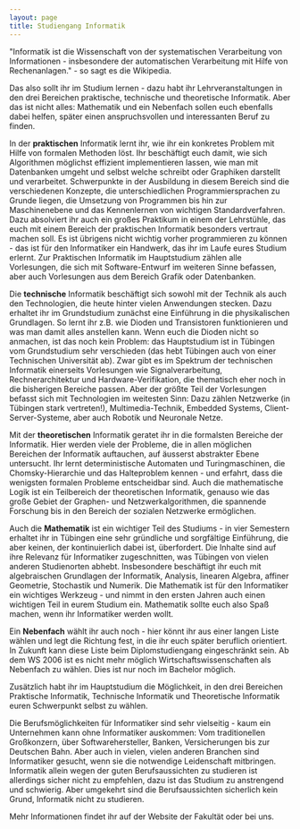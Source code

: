 ```yaml
---
layout: page
title: Studiengang Informatik
---
```


"Informatik ist die Wissenschaft von der systematischen Verarbeitung von
Informationen - insbesondere der automatischen Verarbeitung mit Hilfe
von Rechenanlagen." - so sagt es die Wikipedia.

Das also sollt ihr im Studium lernen - dazu habt ihr Lehrveranstaltungen
in den drei Bereichen praktische, technische und theoretische
Informatik. Aber das ist nicht alles: Mathematik und ein Nebenfach
sollen euch ebenfalls dabei helfen, später einen anspruchsvollen und
interessanten Beruf zu finden.

In der **praktischen** Informatik lernt ihr, wie ihr ein konkretes
Problem mit Hilfe von formalen Methoden löst. Ihr beschäftigt euch
damit, wie sich Algorithmen möglichst effizient implementieren lassen,
wie man mit Datenbanken umgeht und selbst welche schreibt oder Graphiken
darstellt und verarbeitet. Schwerpunkte in der Ausbildung in diesem
Bereich sind die verschiedenen Konzepte, die unterschiedlichen
Programmiersprachen zu Grunde liegen, die Umsetzung von Programmen bis
hin zur Maschinenebene und das Kennenlernen von wichtigen
Standardverfahren. Dazu absolviert ihr auch ein großes Praktikum in
einem der Lehrstühle, das euch mit einem Bereich der praktischen
Informatik besonders vertraut machen soll. Es ist übrigens nicht wichtig
vorher programmieren zu können - das ist für den Informatiker ein
Handwerk, das ihr im Laufe eures Studium erlernt. Zur Praktischen
Informatik im Hauptstudium zählen alle Vorlesungen, die sich mit
Software-Entwurf im weiteren Sinne befassen, aber auch Vorlesungen aus
dem Bereich Grafik oder Datenbanken.

Die **technische** Informatik beschäftigt sich sowohl mit der Technik
als auch den Technologien, die heute hinter vielen Anwendungen stecken.
Dazu erhaltet ihr im Grundstudium zunächst eine Einführung in die
physikalischen Grundlagen. So lernt ihr z.B. wie Dioden und Transistoren
funktionieren und was man damit alles anstellen kann. Wenn euch die
Dioden nicht so anmachen, ist das noch kein Problem: das Hauptstudium
ist in Tübingen vom Grundstudium sehr verschieden (das hebt Tübingen
auch von einer Technischen Universität ab). Zwar gibt es im Spektrum der
technischen Informatik einerseits Vorlesungen wie Signalverarbeitung,
Rechnerarchitektur und Hardware-Verifikation, die thematisch eher noch
in die bisherigen Bereiche passen. Aber der größte Teil der Vorlesungen
befasst sich mit Technologien im weitesten Sinn: Dazu zählen Netzwerke
(in Tübingen stark vertreten\!), Multimedia-Technik, Embedded Systems,
Client-Server-Systeme, aber auch Robotik und Neuronale Netze.

Mit der **theoretischen** Informatik geratet ihr in die formalsten
Bereiche der Informatik. Hier werden viele der Probleme, die in allen
möglichen Bereichen der Informatik auftauchen, auf äusserst abstrakter
Ebene untersucht. Ihr lernt deterministische Automaten und
Turingmaschinen, die Chomsky-Hierarchie und das Halteproblem kennen -
und erfahrt, dass die wenigsten formalen Probleme entscheidbar sind.
Auch die mathematische Logik ist ein Teilbereich der theoretischen
Informatik, genauso wie das große Gebiet der Graphen- und
Netzwerkalgorithmen, die spannende Forschung bis in den Bereich der
sozialen Netzwerke ermöglichen.

Auch die **Mathematik** ist ein wichtiger Teil des Studiums - in vier
Semestern erhaltet ihr in Tübingen eine sehr gründliche und sorgfältige
Einführung, die aber keinen, der kontinuierlich dabei ist, überfordert.
Die Inhalte sind auf ihre Relevanz für Informatiker zugeschnitten, was
Tübingen von vielen anderen Studienorten abhebt. Insbesondere
beschäftigt ihr euch mit algebraischen Grundlagen der Informatik,
Analysis, linearen Algebra, affiner Geometrie, Stochastik und Numerik.
Die Mathematik ist für den Informatiker ein wichtiges Werkzeug - und
nimmt in den ersten Jahren auch einen wichtigen Teil in eurem Studium
ein. Mathematik sollte euch also Spaß machen, wenn ihr Informatiker
werden wollt.

Ein **Nebenfach** wählt ihr auch noch - hier könnt ihr aus einer langen
Liste wählen und legt die Richtung fest, in die ihr euch später
beruflich orientiert. In Zukunft kann diese Liste beim Diplomstudiengang
eingeschränkt sein. Ab dem WS 2006 ist es nicht mehr möglich
Wirtschaftswissenschaften als Nebenfach zu wählen. Dies ist nur noch im
Bachelor möglich.

Zusätzlich habt ihr im Hauptstudium die Möglichkeit, in den drei
Bereichen Praktische Informatik, Technische Informatik und Theoretische
Informatik euren Schwerpunkt selbst zu wählen.

Die Berufsmöglichkeiten für Informatiker sind sehr vielseitig - kaum ein
Unternehmen kann ohne Informatiker auskommen: Vom traditionellen
Großkonzern, über Softwarehersteller, Banken, Versicherungen bis zur
Deutschen Bahn. Aber auch in vielen, vielen anderen Branchen sind
Informatiker gesucht, wenn sie die notwendige Leidenschaft mitbringen.
Informatik allein wegen der guten Berufsaussichten zu studieren ist
allerdings sicher nicht zu empfehlen, dazu ist das Studium zu
anstrengend und schwierig. Aber umgekehrt sind die Berufsaussichten
sicherlich kein Grund, Informatik nicht zu studieren.

Mehr Informationen findet ihr auf der Website der Fakultät oder bei uns.
